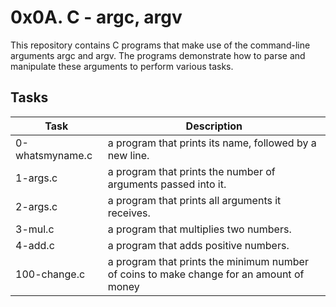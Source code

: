 # 0x0A. C - argc, argv
This repository contains C programs that make use of the command-line arguments argc and argv. The programs demonstrate how to parse and manipulate these arguments to perform various tasks.
## Tasks
| Task | Description |
|---|---|
| 0-whatsmyname.c | a program that prints its name, followed by a new line. |
| 1-args.c | a program that prints the number of arguments passed into it. |
| 2-args.c | a program that prints all arguments it receives. |
| 3-mul.c |  a program that multiplies two numbers. |
| 4-add.c | a program that adds positive numbers. |
| 100-change.c | a program that prints the minimum number of coins to make change for an amount of money |
